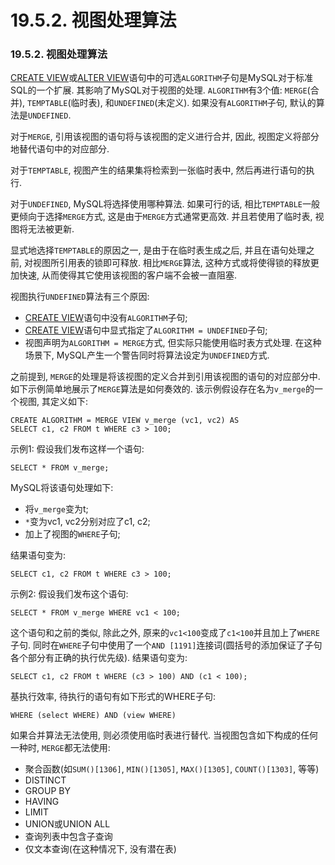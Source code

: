 # 19.5.2. 视图处理算法

### 19.5.2. 视图处理算法

[CREATE VIEW](../Chapter_13/13.01.20_CREATE_VIEW_Syntax.md)或[ALTER VIEW](../Chapter_13/13.01.09_ALTER_VIEW_Syntax.md)语句中的可选`ALGORITHM`子句是MySQL对于标准SQL的一个扩展. 其影响了MySQL对于视图的处理. `ALGORITHM`有3个值: `MERGE`(合并), `TEMPTABLE`(临时表), 和`UNDEFINED`(未定义). 如果没有`ALGORITHM`子句, 默认的算法是`UNDEFINED`. 

对于`MERGE`, 引用该视图的语句将与该视图的定义进行合并, 因此, 视图定义将部分地替代语句中的对应部分. 

对于`TEMPTABLE`, 视图产生的结果集将检索到一张临时表中, 然后再进行语句的执行. 

对于`UNDEFINED`, MySQL将选择使用哪种算法. 如果可行的话, 相比`TEMPTABLE`一般更倾向于选择`MERGE`方式, 这是由于`MERGE`方式通常更高效. 并且若使用了临时表, 视图将无法被更新.

显式地选择`TEMPTABLE`的原因之一, 是由于在临时表生成之后, 并且在语句处理之前, 对视图所引用表的锁即可释放. 相比`MERGE`算法, 这种方式或将使得锁的释放更加快速, 从而使得其它使用该视图的客户端不会被一直阻塞. 

视图执行`UNDEFINED`算法有三个原因:

* [CREATE VIEW](../Chapter_13/13.01.20_CREATE_VIEW_Syntax.md)语句中没有`ALGORITHM`子句; 
* [CREATE VIEW](../Chapter_13/13.01.20_CREATE_VIEW_Syntax.md)语句中显式指定了`ALGORITHM = UNDEFINED`子句; 
* 视图声明为`ALGORITHM = MERGE`方式, 但实际只能使用临时表方式处理. 在这种场景下, MySQL产生一个警告同时将算法设定为`UNDEFINED`方式.

之前提到, `MERGE`的处理是将该视图的定义合并到引用该视图的语句的对应部分中. 
如下示例简单地展示了`MERGE`算法是如何奏效的. 该示例假设存在名为`v_merge`的一个视图, 其定义如下: 

	CREATE ALGORITHM = MERGE VIEW v_merge (vc1, vc2) AS
	SELECT c1, c2 FROM t WHERE c3 > 100;

示例1: 假设我们发布这样一个语句:

	SELECT * FROM v_merge;

MySQL将该语句处理如下:

* 将`v_merge`变为t;
* `*`变为vc1, vc2分别对应了c1, c2; 
* 加上了视图的`WHERE`子句; 

结果语句变为: 

	SELECT c1, c2 FROM t WHERE c3 > 100;

示例2: 假设我们发布这个语句: 

	SELECT * FROM v_merge WHERE vc1 < 100;

这个语句和之前的类似, 除此之外, 原来的`vc1<100`变成了`c1<100`并且加上了`WHERE`子句. 
同时在`WHERE`子句中使用了一个`AND [1191]`连接词(圆括号的添加保证了子句各个部分有正确的执行优先级). 结果语句变为: 

	SELECT c1, c2 FROM t WHERE (c3 > 100) AND (c1 < 100);

基执行效率, 待执行的语句有如下形式的WHERE子句: 

	WHERE (select WHERE) AND (view WHERE)

如果合并算法无法使用, 则必须使用临时表进行替代. 当视图包含如下构成的任何一种时, `MERGE`都无法使用:

* 聚合函数(如`SUM()[1306]`, `MIN()[1305]`, `MAX()[1305]`, `COUNT()[1303]`, 等等)
* DISTINCT
* GROUP BY
* HAVING
* LIMIT
* UNION或UNION ALL
* 查询列表中包含子查询
* 仅文本查询(在这种情况下, 没有潜在表)

